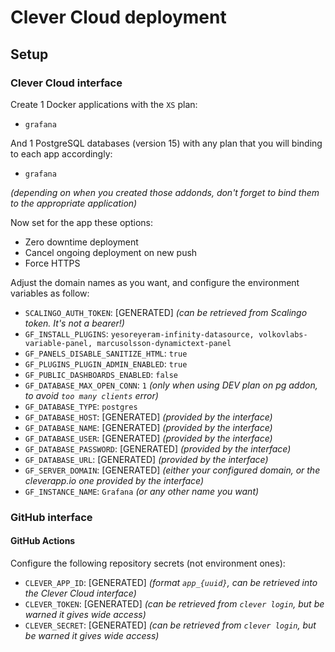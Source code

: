 # Clever Cloud deployment

## Setup

### Clever Cloud interface

Create 1 Docker applications with the `XS` plan:
* `grafana`

And 1 PostgreSQL databases (version 15) with any plan that you will binding to each app accordingly:
* `grafana`

_(depending on when you created those addonds, don't forget to bind them to the appropriate application)_

Now set for the app these options:
* Zero downtime deployment
* Cancel ongoing deployment on new push
* Force HTTPS

Adjust the domain names as you want, and configure the environment variables as follow:
* `SCALINGO_AUTH_TOKEN`: [GENERATED] _(can be retrieved from Scalingo token. It's not a bearer!)_
* `GF_INSTALL_PLUGINS`: `yesoreyeram-infinity-datasource, volkovlabs-variable-panel, marcusolsson-dynamictext-panel`
* `GF_PANELS_DISABLE_SANITIZE_HTML`: `true`
* `GF_PLUGINS_PLUGIN_ADMIN_ENABLED`: `true`
* `GF_PUBLIC_DASHBOARDS_ENABLED`: `false`
* `GF_DATABASE_MAX_OPEN_CONN`: `1` _(only when using DEV plan on pg addon, to avoid `too many clients` error)_
* `GF_DATABASE_TYPE`: `postgres`
* `GF_DATABASE_HOST`: [GENERATED] _(provided by the interface)_
* `GF_DATABASE_NAME`: [GENERATED] _(provided by the interface)_
* `GF_DATABASE_USER`: [GENERATED] _(provided by the interface)_
* `GF_DATABASE_PASSWORD`: [GENERATED] _(provided by the interface)_
* `GF_DATABASE_URL`: [GENERATED] _(provided by the interface)_
* `GF_SERVER_DOMAIN`: [GENERATED] _(either your configured domain, or the cleverapp.io one provided by the interface)_
* `GF_INSTANCE_NAME`: `Grafana` _(or any other name you want)_

### GitHub interface

#### GitHub Actions

Configure the following repository secrets (not environment ones):

- `CLEVER_APP_ID`: [GENERATED] _(format `app_{uuid}`, can be retrieved into the Clever Cloud interface)_
- `CLEVER_TOKEN`: [GENERATED] _(can be retrieved from `clever login`, but be warned it gives wide access)_
- `CLEVER_SECRET`: [GENERATED] _(can be retrieved from `clever login`, but be warned it gives wide access)_
